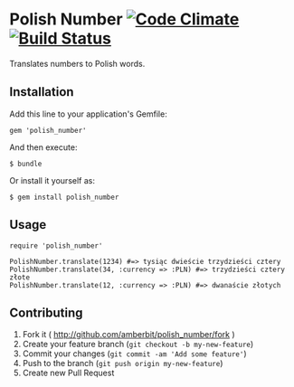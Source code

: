 # Polish Number [![Code Climate](https://codeclimate.com/github/amberbit/polish_number.png)](https://codeclimate.com/github/amberbit/polish_number) [![Build Status](https://travis-ci.org/amberbit/polish_number.png?branch=master)](https://travis-ci.org/amberbit/polish_number)

Translates numbers to Polish words.

## Installation

Add this line to your application's Gemfile:

    gem 'polish_number'

And then execute:

    $ bundle

Or install it yourself as:

    $ gem install polish_number

## Usage

    require 'polish_number'

    PolishNumber.translate(1234) #=> tysiąc dwieście trzydzieści cztery
    PolishNumber.translate(34, :currency => :PLN) #=> trzydzieści cztery złote
    PolishNumber.translate(12, :currency => :PLN) #=> dwanaście złotych

## Contributing

1. Fork it ( http://github.com/amberbit/polish_number/fork )
2. Create your feature branch (`git checkout -b my-new-feature`)
3. Commit your changes (`git commit -am 'Add some feature'`)
4. Push to the branch (`git push origin my-new-feature`)
5. Create new Pull Request
